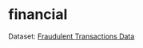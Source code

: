 # financial

Dataset: [Fraudulent Transactions Data](https://www.kaggle.com/datasets/chitwanmanchanda/fraudulent-transactions-data)
